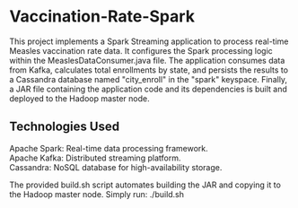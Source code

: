 # Vaccination-Rate-Spark
This project implements a Spark Streaming application to process real-time Measles vaccination rate data. It configures the Spark processing logic within the MeaslesDataConsumer.java file. The application consumes data from Kafka, calculates total enrollments by state, and persists the results to a Cassandra database named "city_enroll" in the "spark" keyspace. Finally, a JAR file containing the application code and its dependencies is built and deployed to the Hadoop master node.

## Technologies Used
Apache Spark: Real-time data processing framework.<br/>
Apache Kafka: Distributed streaming platform.<br/>
Cassandra: NoSQL database for high-availability storage.<br/>

The provided build.sh script automates building the JAR and copying it to the Hadoop master node. Simply run:
./build.sh
